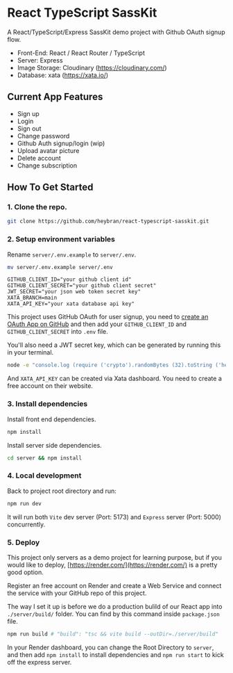 # React TypeScript SassKit

A React/TypeScript/Express SassKit demo project with Github OAuth signup flow.

- Front-End: React / React Router / TypeScript
- Server: Express
- Image Storage: Cloudinary (https://cloudinary.com/)
- Database: xata (https://xata.io/)

## Current App Features

- Sign up
- Login
- Sign out
- Change password
- Github Auth signup/login (wip)
- Upload avatar picture
- Delete account
- Change subscription

## How To Get Started

### 1. Clone the repo.

```bash
git clone https://github.com/heybran/react-typescript-sasskit.git
```

### 2. Setup environment variables

Rename `server/.env.example` to `server/.env`.

```bash
mv server/.env.example server/.env
```

```
GITHUB_CLIENT_ID="your github client id"
GITHUB_CLIENT_SECRET="your github client secret"
JWT_SECRET="your json web token secret key"
XATA_BRANCH=main
XATA_API_KEY="your xata database api key"
```

This project uses GitHub OAuth for user signup, you need to [create an OAuth App on GitHub](https://docs.github.com/en/apps/oauth-apps/building-oauth-apps/creating-an-oauth-app) and then add your `GITHUB_CLIENT_ID` and `GITHUB_CLIENT_SECRET` into `.env` file.

You'll also need a JWT secret key, which can be generated by running this in your terminal.

```bash
node -e "console.log (require ('crypto').randomBytes (32).toString ('hex'))"
```

And `XATA_API_KEY` can be created via Xata dashboard. You need to create a free account on their website.

### 3. Install dependencies

Install front end dependencies.

```bash
npm install
```

Install server side dependencies.

```bash
cd server && npm install
```

### 4. Local development

Back to project root directory and run:

```bash
npm run dev
```

It will run both `Vite` dev server (Port: 5173) and `Express` server (Port: 5000) concurrently.

### 5. Deploy

This project only servers as a demo project for learning purpose, but if you would like to deploy, [https://render.com/](https://render.com/)
is a pretty good option.

Register an free account on Render and create a Web Service and connect the service with your GitHub repo of this project.

The way I set it up is before we do a production bulild of our React app into `./server/build/` folder. You can find by this command inside `package.json` file.

```bash
npm run build # "build": "tsc && vite build --outDir=./server/build"
```

In your Render dashboard, you can change the Root Directory to `server`, and then add `npm install` to install dependencies and `npm run start` to kick off the express server.
